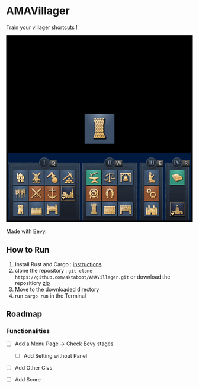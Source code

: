 # AMAVillager

Train your villager shortcuts !

![preview](preview.png)



Made with [Bevy](https://github.com/bevyengine/bevy).


## How to Run
1. Install Rust and Cargo : [instructions](https://doc.rust-lang.org/cargo/getting-started/installation.html)
2. clone the repository : `git clone https://github.com/aktaboot/AMAVillager.git` or download the repositiory [zip](https://github.com/aktaboot/AMAVillager/archive/refs/heads/main.zip)
3. Move to the downloaded directory
4. run `cargo run` in the Terminal





## Roadmap

### Functionalities
* [ ] Add a Menu Page -> Check Bevy stages
    * [ ] Add Setting without Panel
* [ ] Add Other Civs
* [ ]  Add Score


